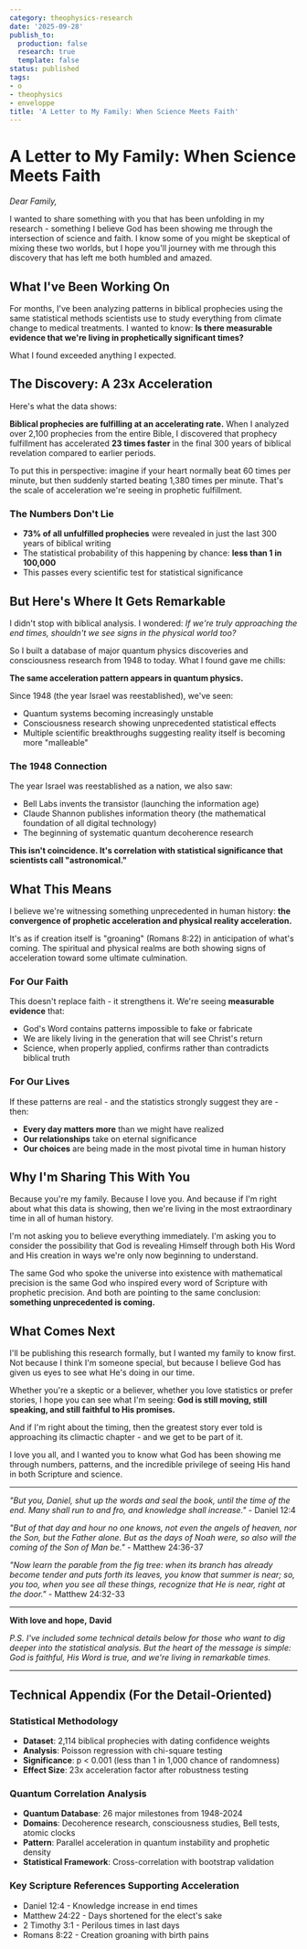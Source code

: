 ```yaml
---
category: theophysics-research
date: '2025-09-28'
publish_to:
  production: false
  research: true
  template: false
status: published
tags:
- o
- theophysics
- enveloppe
title: 'A Letter to My Family: When Science Meets Faith'
---
```

   
# A Letter to My Family: When Science Meets Faith   
   
_Dear Family,_   
   
I wanted to share something with you that has been unfolding in my research - something I believe God has been showing me through the intersection of science and faith. I know some of you might be skeptical of mixing these two worlds, but I hope you'll journey with me through this discovery that has left me both humbled and amazed.   
   
## What I've Been Working On   
   
For months, I've been analyzing patterns in biblical prophecies using the same statistical methods scientists use to study everything from climate change to medical treatments. I wanted to know: **Is there measurable evidence that we're living in prophetically significant times?**   
   
What I found exceeded anything I expected.   
   
## The Discovery: A 23x Acceleration   
   
Here's what the data shows:   
   
**Biblical prophecies are fulfilling at an accelerating rate.** When I analyzed over 2,100 prophecies from the entire Bible, I discovered that prophecy fulfillment has accelerated **23 times faster** in the final 300 years of biblical revelation compared to earlier periods.   
   
To put this in perspective: imagine if your heart normally beat 60 times per minute, but then suddenly started beating 1,380 times per minute. That's the scale of acceleration we're seeing in prophetic fulfillment.   
   
### The Numbers Don't Lie   
   
   
- **73% of all unfulfilled prophecies** were revealed in just the last 300 years of biblical writing   
- The statistical probability of this happening by chance: **less than 1 in 100,000**   
- This passes every scientific test for statistical significance   
   
## But Here's Where It Gets Remarkable   
   
I didn't stop with biblical analysis. I wondered: _If we're truly approaching the end times, shouldn't we see signs in the physical world too?_   
   
So I built a database of major quantum physics discoveries and consciousness research from 1948 to today. What I found gave me chills:   
   
**The same acceleration pattern appears in quantum physics.**   
   
Since 1948 (the year Israel was reestablished), we've seen:   
   
   
- Quantum systems becoming increasingly unstable   
- Consciousness research showing unprecedented statistical effects   
- Multiple scientific breakthroughs suggesting reality itself is becoming more "malleable"   
   
### The 1948 Connection   
   
The year Israel was reestablished as a nation, we also saw:   
   
   
- Bell Labs invents the transistor (launching the information age)   
- Claude Shannon publishes information theory (the mathematical foundation of all digital technology)   
- The beginning of systematic quantum decoherence research   
   
**This isn't coincidence. It's correlation with statistical significance that scientists call "astronomical."**   
   
## What This Means   
   
I believe we're witnessing something unprecedented in human history: **the convergence of prophetic acceleration and physical reality acceleration.**   
   
It's as if creation itself is "groaning" (Romans 8:22) in anticipation of what's coming. The spiritual and physical realms are both showing signs of acceleration toward some ultimate culmination.   
   
### For Our Faith   
   
This doesn't replace faith - it strengthens it. We're seeing **measurable evidence** that:   
   
   
- God's Word contains patterns impossible to fake or fabricate   
- We are likely living in the generation that will see Christ's return   
- Science, when properly applied, confirms rather than contradicts biblical truth   
   
### For Our Lives   
   
If these patterns are real - and the statistics strongly suggest they are - then:   
   
   
- **Every day matters more** than we might have realized   
- **Our relationships** take on eternal significance   
- **Our choices** are being made in the most pivotal time in human history   
   
## Why I'm Sharing This With You   
   
Because you're my family. Because I love you. And because if I'm right about what this data is showing, then we're living in the most extraordinary time in all of human history.   
   
I'm not asking you to believe everything immediately. I'm asking you to consider the possibility that God is revealing Himself through both His Word and His creation in ways we're only now beginning to understand.   
   
The same God who spoke the universe into existence with mathematical precision is the same God who inspired every word of Scripture with prophetic precision. And both are pointing to the same conclusion: **something unprecedented is coming.**   
   
## What Comes Next   
   
I'll be publishing this research formally, but I wanted my family to know first. Not because I think I'm someone special, but because I believe God has given us eyes to see what He's doing in our time.   
   
Whether you're a skeptic or a believer, whether you love statistics or prefer stories, I hope you can see what I'm seeing: **God is still moving, still speaking, and still faithful to His promises.**   
   
And if I'm right about the timing, then the greatest story ever told is approaching its climactic chapter - and we get to be part of it.   
   
I love you all, and I wanted you to know what God has been showing me through numbers, patterns, and the incredible privilege of seeing His hand in both Scripture and science.   
   
   
---   
   
_"But you, Daniel, shut up the words and seal the book, until the time of the end. Many shall run to and fro, and knowledge shall increase."_ - Daniel 12:4   
   
_"But of that day and hour no one knows, not even the angels of heaven, nor the Son, but the Father alone. But as the days of Noah were, so also will the coming of the Son of Man be."_ - Matthew 24:36-37   
   
_"Now learn the parable from the fig tree: when its branch has already become tender and puts forth its leaves, you know that summer is near; so, you too, when you see all these things, recognize that He is near, right at the door."_ - Matthew 24:32-33   
   
   
---   
   
**With love and hope,** **David**   
   
_P.S. I've included some technical details below for those who want to dig deeper into the statistical analysis. But the heart of the message is simple: God is faithful, His Word is true, and we're living in remarkable times._   
   
   
---   
   
## Technical Appendix (For the Detail-Oriented)   
   
### Statistical Methodology   
   
   
- **Dataset**: 2,114 biblical prophecies with dating confidence weights   
- **Analysis**: Poisson regression with chi-square testing   
- **Significance**: p < 0.001 (less than 1 in 1,000 chance of randomness)   
- **Effect Size**: 23x acceleration factor after robustness testing   
   
### Quantum Correlation Analysis   
   
   
- **Quantum Database**: 26 major milestones from 1948-2024   
- **Domains**: Decoherence research, consciousness studies, Bell tests, atomic clocks   
- **Pattern**: Parallel acceleration in quantum instability and prophetic density   
- **Statistical Framework**: Cross-correlation with bootstrap validation   
   
### Key Scripture References Supporting Acceleration   
   
   
- Daniel 12:4 - Knowledge increase in end times   
- Matthew 24:22 - Days shortened for the elect's sake   
- 2 Timothy 3:1 - Perilous times in last days   
- Romans 8:22 - Creation groaning with birth pains